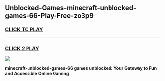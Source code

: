 
## Unblocked-Games-minecraft-unblocked-games-66-Play-Free-zo3p9
<h3>
<a href="https://premium76.site?title=minecraft-unblocked-games-66&ref=12A">CLICK TO PLAY</a></h3>
<hr>

<h3>
<a href="https://premium76.site?title=minecraft-unblocked-games-66&ref=12A">CLICK 2 PLAY</a>
  
</h3>

<a href="https://premium76.site?title=minecraft-unblocked-games-66&ref=12A"><img src="https://clearcache.store/games.png"></a>


**minecraft-unblocked-games-66 games unblocked: Your Gateway to Fun and Accessible Online Gaming**
